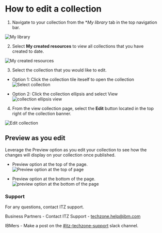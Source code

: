 # How to edit a collection

1. Navigate to your collection from the **My library* tab in the top navigation bar.

![My library](https://github.com/IBM/itz-support-public/blob/main/IBM-Technology-Zone/IBM-Technology-Zone-Runbooks/Images/my%20library.png)

2. Select **My created resources** to view all collections that you have created to date.

![My created resources](https://github.com/IBM/itz-support-public/blob/main/IBM-Technology-Zone/IBM-Technology-Zone-Runbooks/Images/my%20created%20resources.png)

3. Select the collection that you would like to edit. 

* Option 1: Click the collection tile iteself to open the collection
![Select collection](https://github.com/IBM/itz-support-public/blob/main/IBM-Technology-Zone/IBM-Technology-Zone-Runbooks/Images/select%20collection%20from%20my%20created%20resources%20page.png)

* Option 2: Click the collection ellipsis and select View  
![collection ellipsis view](https://github.com/IBM/itz-support-public/blob/main/IBM-Technology-Zone/IBM-Technology-Zone-Runbooks/Images/collection-ellipsis-view.png)

4. From the view collection page, select the **Edit** button located in the top right of the collection banner. 

![Edit collection](https://github.com/IBM/itz-support-public/blob/main/IBM-Technology-Zone/IBM-Technology-Zone-Runbooks/Images/edit-collection.png)

## Preview as you edit

Leverage the Preview option as you edit your collection to see how the changes will display on your collection once published.

* Preview option at the top of the page.
![Preview option at the top of page](https://github.com/IBM/itz-support-public/blob/main/IBM-Technology-Zone/IBM-Technology-Zone-Runbooks/Images/preview%20button%20at%20top%20of%20page.png)

* Preview option at the bottom of the page.
![preview option at the bottom of the page](https://github.com/IBM/itz-support-public/blob/main/IBM-Technology-Zone/IBM-Technology-Zone-Runbooks/Images/preview%20option%20on%20bottom%20of%20page.png)

### Support

For any questions, contact ITZ support.

Business Partners - Contact ITZ Support - techzone.help@ibm.com

IBMers - Make a post on the [#itz-techzone-support](https://ibm-dte.slack.com/archives/C0124J683GW) slack channel.
